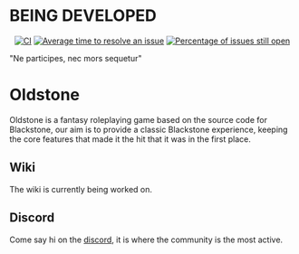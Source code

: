 # BEING DEVELOPED

<p align="center">
	<a href="https://github.com/efzapa/OLDSTONE/actions/workflows/ci_suite.yml?query=workflow%3ACI	"><img src="https://github.com/efzapa/OLDSTONE/workflows/ci_suite/badge.svg" alt="CI"></a>
	<a href="https://isitmaintained.com/project/efzapa/OLDSTONE"><img src="http://isitmaintained.com/badge/resolution/efzapa/OLDSTONE.svg" alt="Average time to resolve an issue"></a>
	<a href="https://isitmaintained.com/project/efzapa/OLDSTONE"><img src="http://isitmaintained.com/badge/open/efzapa/OLDSTONE.svg" alt="Percentage of issues still open"></a>
</p>

"Ne participes, nec mors sequetur"
# Oldstone
Oldstone is a fantasy roleplaying game based on the source code for Blackstone, our aim is to provide a classic Blackstone experience, keeping the core features that made it the hit that it was in the first place.

## Wiki
The wiki is currently being worked on.

## Discord
Come say hi on the [discord](https://discord.gg/Sgt34t3Zd6), it is where the community is the most active.
